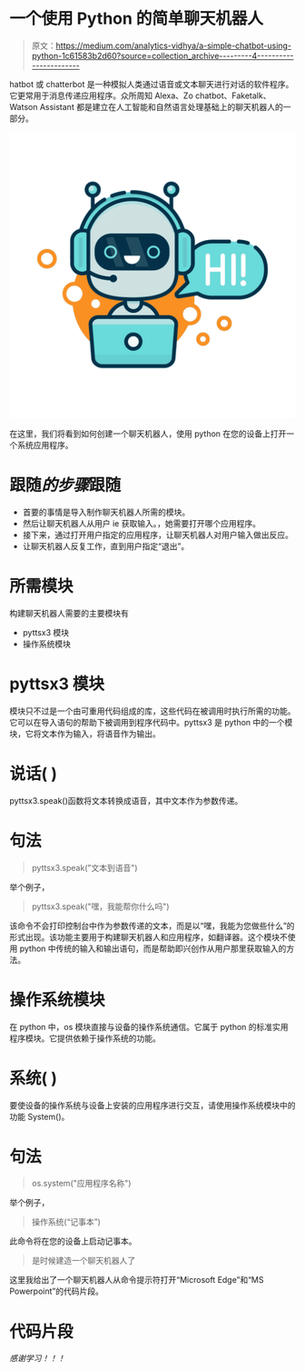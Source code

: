 # 一个使用 Python 的简单聊天机器人

> 原文：<https://medium.com/analytics-vidhya/a-simple-chatbot-using-python-1c61583b2d60?source=collection_archive---------4----------------------->

hatbot 或 chatterbot 是一种模拟人类通过语音或文本聊天进行对话的软件程序。它更常用于消息传递应用程序。众所周知 Alexa、Zo chatbot、Faketalk、Watson Assistant 都是建立在人工智能和自然语言处理基础上的聊天机器人的一部分。

![](img/634a69b80ed65b39be7d66b1f5308843.png)

在这里，我们将看到如何创建一个聊天机器人，使用 python 在您的设备上打开一个系统应用程序。

# **跟随*的步骤*跟随**

*   首要的事情是导入制作聊天机器人所需的模块。
*   然后让聊天机器人从用户 ie 获取输入。，她需要打开哪个应用程序。
*   接下来，通过打开用户指定的应用程序，让聊天机器人对用户输入做出反应。
*   让聊天机器人反复工作，直到用户指定“退出”。

# 所需模块

构建聊天机器人需要的主要模块有

*   pyttsx3 模块
*   操作系统模块

# pyttsx3 模块

模块只不过是一个由可重用代码组成的库，这些代码在被调用时执行所需的功能。它可以在导入语句的帮助下被调用到程序代码中。pyttsx3 是 python 中的一个模块，它将文本作为输入，将语音作为输出。

# 说话( )

pyttsx3.speak()函数将文本转换成语音，其中文本作为参数传递。

# 句法

> pyttsx3.speak("文本到语音")

举个例子，

> pyttsx3.speak("嘿，我能帮你什么吗")

该命令不会打印控制台中作为参数传递的文本，而是以“嘿，我能为您做些什么”的形式出现。该功能主要用于构建聊天机器人和应用程序，如翻译器。这个模块不使用 python 中传统的输入和输出语句，而是帮助即兴创作从用户那里获取输入的方法。

# 操作系统模块

在 python 中，os 模块直接与设备的操作系统通信。它属于 python 的标准实用程序模块。它提供依赖于操作系统的功能。

# 系统( )

要使设备的操作系统与设备上安装的应用程序进行交互，请使用操作系统模块中的功能 System()。

# 句法

> os.system("应用程序名称")

举个例子，

> 操作系统(“记事本”)

此命令将在您的设备上启动记事本。

> 是时候建造一个聊天机器人了

这里我给出了一个聊天机器人从命令提示符打开“Microsoft Edge”和“MS Powerpoint”的代码片段。

# 代码片段

*感谢学习！！！*